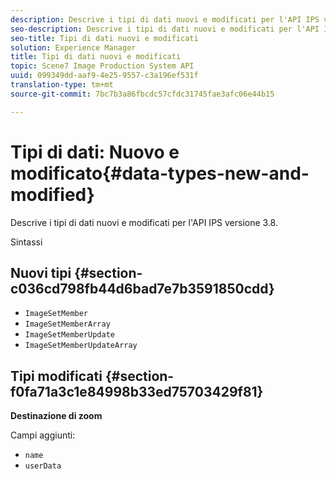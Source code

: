 ```yaml
---
description: Descrive i tipi di dati nuovi e modificati per l'API IPS versione 3.8.
seo-description: Descrive i tipi di dati nuovi e modificati per l'API IPS versione 3.8.
seo-title: Tipi di dati nuovi e modificati
solution: Experience Manager
title: Tipi di dati nuovi e modificati
topic: Scene7 Image Production System API
uuid: 099349dd-aaf9-4e25-9557-c3a196ef531f
translation-type: tm+mt
source-git-commit: 7bc7b3a86fbcdc57cfdc31745fae3afc06e44b15

---
```



# Tipi di dati: Nuovo e modificato{#data-types-new-and-modified}

Descrive i tipi di dati nuovi e modificati per l&#39;API IPS versione 3.8.

Sintassi

## Nuovi tipi {#section-c036cd798fb44d6bad7e7b3591850cdd}

* `ImageSetMember`
* `ImageSetMemberArray`
* `ImageSetMemberUpdate`
* `ImageSetMemberUpdateArray`

## Tipi modificati {#section-f0fa71a3c1e84998b33ed75703429f81}

**Destinazione di zoom**

Campi aggiunti:

* `name`
* `userData`

